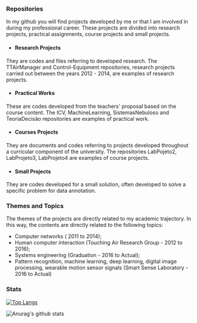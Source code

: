 ### Repositories
In my github you will find projects developed by me or that I am involved in during my professional career. These projects are divided into research projects, practical assignments, course projects and small projects.

- #### Research Projects
They are codes and files referring to developed research. The TTAirManager and Control-Equipment repositories, research projects carried out between the years 2012 - 2014, are examples of research projects.
- #### Practical Works
These are codes developed from the teachers' proposal based on the course content. The ICV, MachineLearning, SistemasNebuloso and TeoriaDecisão repositories are examples of practical work.
- #### Courses Projects
They are documents and codes referring to projects developed throughout a curricular component of the university. The repositories LabPojeto2, LabProjeto3, LabProjeto4 are examples of course projects.
- #### Small Projects
They are codes developed for a small solution, often developed to solve a specific problem for data annotation.

### Themes and Topics
The themes of the projects are directly related to my academic trajectory. In this way, the contents are directly related to the following topics:
- Computer networks ( 2011 to 2014);
- Human computer interaction (Touching Air Research Group - 2012 to 2016);
- Systems engineering (Graduation - 2016 to Actual);
- Pattern recognition, machine learning, deep learning, digital image processing, wearable motion sensor signals (Smart Sense Laboratory - 2016 to Actual)

### Stats
[![Top Langs](https://github-readme-stats.vercel.app/api/top-langs/?username=jesimonbarreto&layout=compact&theme=dark)](https://github.com/anuraghazra/github-readme-stats)

![Anurag's github stats](https://github-readme-stats.vercel.app/api?username=jesimonbarreto&show_icons=true&theme=dark)
